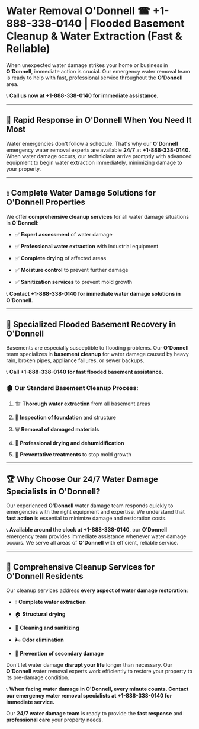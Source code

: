 # Water Removal O'Donnell ☎ +1-888-338-0140 | Flooded Basement Cleanup & Water Extraction (Fast & Reliable)

When unexpected water damage strikes your home or business in **O'Donnell**, immediate action is crucial. Our emergency water removal team is ready to help with fast, professional service throughout the **O'Donnell** area. 

📞 **Call us now at +1-888-338-0140 for immediate assistance.**
---
## 🚀 Rapid Response in O'Donnell When You Need It Most
Water emergencies don't follow a schedule. That's why our **O'Donnell** emergency water removal experts are available **24/7** at **+1-888-338-0140**. When water damage occurs, our technicians arrive promptly with advanced equipment to begin water extraction immediately, minimizing damage to your property.
---
## 💧 Complete Water Damage Solutions for O'Donnell Properties
We offer **comprehensive cleanup services** for all water damage situations in **O'Donnell**:
- ✅ **Expert assessment** of water damage  
- ✅ **Professional water extraction** with industrial equipment  
- ✅ **Complete drying** of affected areas  
- ✅ **Moisture control** to prevent further damage  
- ✅ **Sanitization services** to prevent mold growth  
📞 **Contact +1-888-338-0140 for immediate water damage solutions in O'Donnell.**
---
## 🌊 Specialized Flooded Basement Recovery in O'Donnell
Basements are especially susceptible to flooding problems. Our **O'Donnell** team specializes in **basement cleanup** for water damage caused by heavy rain, broken pipes, appliance failures, or sewer backups. 
📞 **Call +1-888-338-0140 for fast flooded basement assistance.**
### 🏚️ Our Standard Basement Cleanup Process:
1. 🏗️ **Thorough water extraction** from all basement areas  
2. 🔎 **Inspection of foundation** and structure  
3. 🗑️ **Removal of damaged materials**  
4. 💨 **Professional drying and dehumidification**  
5. 🚫 **Preventative treatments** to stop mold growth  
---
## 🏆 Why Choose Our 24/7 Water Damage Specialists in O'Donnell?
Our experienced **O'Donnell** water damage team responds quickly to emergencies with the right equipment and expertise. We understand that **fast action** is essential to minimize damage and restoration costs.
📞 **Available around the clock at +1-888-338-0140**, our **O'Donnell** emergency team provides immediate assistance whenever water damage occurs. We serve all areas of **O'Donnell** with efficient, reliable service.
---
## 🧹 Comprehensive Cleanup Services for O'Donnell Residents
Our cleanup services address **every aspect of water damage restoration**:
- 💧 **Complete water extraction**  
- 🏠 **Structural drying**  
- 🧼 **Cleaning and sanitizing**  
- 🌬️ **Odor elimination**  
- 🚫 **Prevention of secondary damage**  
Don't let water damage **disrupt your life** longer than necessary. Our **O'Donnell** water removal experts work efficiently to restore your property to its pre-damage condition.
📞 **When facing water damage in O'Donnell, every minute counts. Contact our emergency water removal specialists at +1-888-338-0140 for immediate service.**
Our **24/7 water damage team** is ready to provide the **fast response** and **professional care** your property needs.
